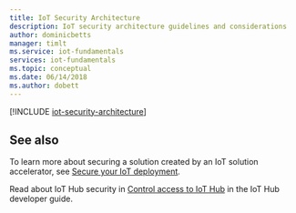 ```yaml
---
title: IoT Security Architecture
description: IoT security architecture guidelines and considerations
author: dominicbetts
manager: timlt
ms.service: iot-fundamentals
services: iot-fundamentals
ms.topic: conceptual
ms.date: 06/14/2018
ms.author: dobett
---
```


[!INCLUDE [iot-security-architecture](../../includes/iot-security-architecture.md)]

## See also
To learn more about securing a solution created by an IoT solution accelerator, see [Secure your IoT deployment][lnk-security-deployment].

Read about IoT Hub security in [Control access to IoT Hub][lnk-devguide-security] in the IoT Hub developer guide.

[lnk-security-deployment]: iot-security-deployment.md
[lnk-devguide-security]: /azure/iot-hub/iot-hub-devguide-security